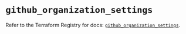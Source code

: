 # `github_organization_settings`

Refer to the Terraform Registry for docs: [`github_organization_settings`](https://registry.terraform.io/providers/integrations/github/6.2.3/docs/resources/organization_settings).
